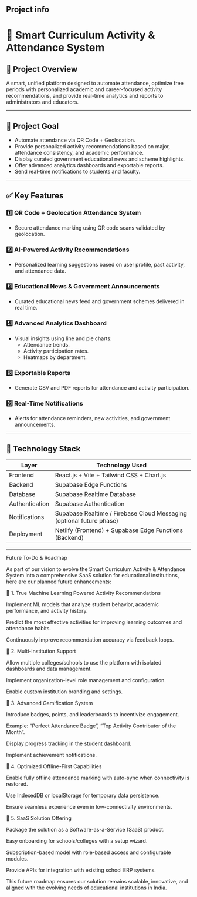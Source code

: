 ## Project info
# 🌟 Smart Curriculum Activity & Attendance System

## 🚀 Project Overview
A smart, unified platform designed to automate attendance, optimize free periods with personalized academic and career-focused activity recommendations, and provide real-time analytics and reports to administrators and educators.

---

## 🎯 Project Goal
- Automate attendance via QR Code + Geolocation.
- Provide personalized activity recommendations based on major, attendance consistency, and academic performance.
- Display curated government educational news and scheme highlights.
- Offer advanced analytics dashboards and exportable reports.
- Send real-time notifications to students and faculty.

---

## ✅ Key Features

### 1️⃣ QR Code + Geolocation Attendance System
- Secure attendance marking using QR code scans validated by geolocation.

### 2️⃣ AI-Powered Activity Recommendations
- Personalized learning suggestions based on user profile, past activity, and attendance data.

### 3️⃣ Educational News & Government Announcements
- Curated educational news feed and government schemes delivered in real time.

### 4️⃣ Advanced Analytics Dashboard
- Visual insights using line and pie charts:
    - Attendance trends.
    - Activity participation rates.
    - Heatmaps by department.

### 5️⃣ Exportable Reports
- Generate CSV and PDF reports for attendance and activity participation.

### 6️⃣ Real-Time Notifications
- Alerts for attendance reminders, new activities, and government announcements.

---

## 🧱 Technology Stack

| Layer            | Technology Used |
|------------------|---------------|
| Frontend         | React.js + Vite + Tailwind CSS + Chart.js |
| Backend          | Supabase Edge Functions |
| Database         | Supabase Realtime Database |
| Authentication   | Supabase Authentication |
| Notifications    | Supabase Realtime / Firebase Cloud Messaging (optional future phase) |
| Deployment       | Netlify (Frontend) + Supabase Edge Functions (Backend) |

---

Future To-Do & Roadmap

As part of our vision to evolve the Smart Curriculum Activity & Attendance System into a comprehensive SaaS solution for educational institutions, here are our planned future enhancements:

🌱 1. True Machine Learning Powered Activity Recommendations

Implement ML models that analyze student behavior, academic performance, and activity history.

Predict the most effective activities for improving learning outcomes and attendance habits.

Continuously improve recommendation accuracy via feedback loops.

🌱 2. Multi-Institution Support

Allow multiple colleges/schools to use the platform with isolated dashboards and data management.

Implement organization-level role management and configuration.

Enable custom institution branding and settings.

🌱 3. Advanced Gamification System

Introduce badges, points, and leaderboards to incentivize engagement.

Example: “Perfect Attendance Badge”, “Top Activity Contributor of the Month”.

Display progress tracking in the student dashboard.

Implement achievement notifications.

🌱 4. Optimized Offline-First Capabilities

Enable fully offline attendance marking with auto-sync when connectivity is restored.

Use IndexedDB or localStorage for temporary data persistence.

Ensure seamless experience even in low-connectivity environments.

🌱 5. SaaS Solution Offering

Package the solution as a Software-as-a-Service (SaaS) product.

Easy onboarding for schools/colleges with a setup wizard.

Subscription-based model with role-based access and configurable modules.

Provide APIs for integration with existing school ERP systems.

This future roadmap ensures our solution remains scalable, innovative, and aligned with the evolving needs of educational institutions in India.


